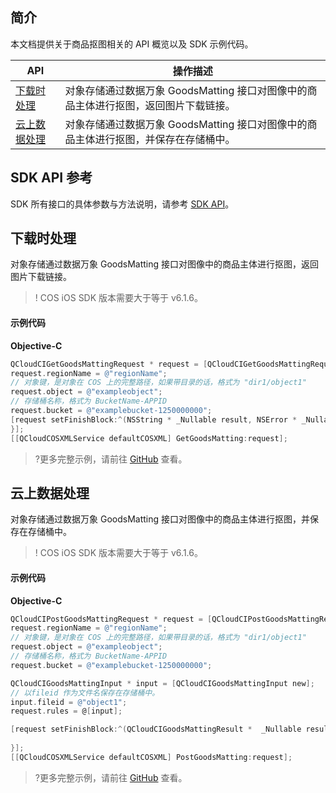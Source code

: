 

## 简介

本文档提供关于商品抠图相关的 API 概览以及 SDK 示例代码。

| API                                                          | 操作描述                                  |
| ------------------------------------------------------------ | ----------------------------------------- |
| [下载时处理](https://cloud.tencent.com/document/product/436/79733) | 对象存储通过数据万象 GoodsMatting 接口对图像中的商品主体进行抠图，返回图片下载链接。|
| [云上数据处理](https://cloud.tencent.com/document/product/436/79733) | 对象存储通过数据万象 GoodsMatting 接口对图像中的商品主体进行抠图，并保存在存储桶中。|

## SDK API 参考

SDK 所有接口的具体参数与方法说明，请参考 [SDK API](https://cos-ios-sdk-doc-1253960454.file.myqcloud.com/)。


## 下载时处理

对象存储通过数据万象 GoodsMatting 接口对图像中的商品主体进行抠图，返回图片下载链接。

> ! COS iOS SDK 版本需要大于等于 v6.1.6。

#### 示例代码
**Objective-C**

[//]: # (.cssg-snippet-head-object)
```objective-c
QCloudCIGetGoodsMattingRequest * request = [QCloudCIGetGoodsMattingRequest new];
request.regionName = @"regionName";
// 对象键，是对象在 COS 上的完整路径，如果带目录的话，格式为 "dir1/object1"
request.object = @"exampleobject";
// 存储桶名称，格式为 BucketName-APPID
request.bucket = @"examplebucket-1250000000";
[request setFinishBlock:^(NSString * _Nullable result, NSError * _Nullable error) {
}];
[[QCloudCOSXMLService defaultCOSXML] GetGoodsMatting:request];
```

>?更多完整示例，请前往 [GitHub](https://github.com/tencentyun/cos-snippets/tree/master/iOS/Objc/Examples/cases/GoodsMattingOperation.m) 查看。

## 云上数据处理

对象存储通过数据万象 GoodsMatting 接口对图像中的商品主体进行抠图，并保存在存储桶中。

> ! COS iOS SDK 版本需要大于等于 v6.1.6。

#### 示例代码
**Objective-C**

[//]: # (.cssg-snippet-head-object)
```objective-c
QCloudCIPostGoodsMattingRequest * request = [QCloudCIPostGoodsMattingRequest new];
request.regionName = @"regionName";
// 对象键，是对象在 COS 上的完整路径，如果带目录的话，格式为 "dir1/object1"
request.object = @"exampleobject";
// 存储桶名称，格式为 BucketName-APPID
request.bucket = @"examplebucket-1250000000";

QCloudCIGoodsMattingInput * input = [QCloudCIGoodsMattingInput new];
// 以fileid 作为文件名保存在存储桶中。
input.fileid = @"object1";
request.rules = @[input];

[request setFinishBlock:^(QCloudCIGoodsMattingResult *  _Nullable result, NSError * _Nullable error) {
    
}];
[[QCloudCOSXMLService defaultCOSXML] PostGoodsMatting:request];
```

>?更多完整示例，请前往 [GitHub](https://github.com/tencentyun/cos-snippets/tree/master/iOS/Objc/Examples/cases/GoodsMattingOperation.m) 查看。


